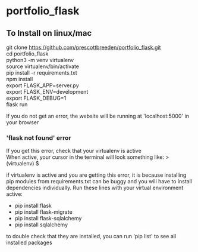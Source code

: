 # portfolio_flask

## To Install on linux/mac

git clone https://github.com/prescottbreeden/portfolio_flask.git  
cd portfolio_flask  
python3 -m venv virtualenv  
source virtualenv/bin/activate  
pip install -r requirements.txt  
npm install  
export FLASK_APP=server.py  
export FLASK_ENV=development  
export FLASK_DEBUG=1  
flask run  

If you do not get an error, the website will be running at 'localhost:5000' in your browser

### 'flask not found' error
If you get this error, check that your virtualenv is active  
When active, your cursor in the terminal will look something like: >(virtualenv) $

if virtualenv is active and you are getting this error, it is because installing pip modules from requirements.txt can be buggy and you will have to install dependencies individually.  Run these lines with your virtual environment active:
- pip install flask
- pip install flask-migrate
- pip install flask-sqlalchemy
- pip install sqlalchemy

to double check that they are installed, you can run 'pip list' to see all installed packages
